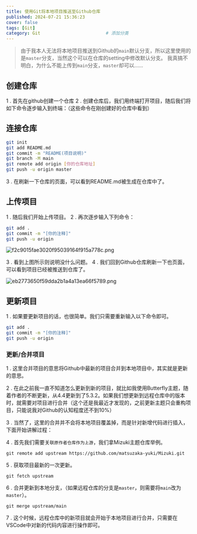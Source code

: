 ```yaml
---
title: 使用Git将本地项目推送至Github仓库
published: 2024-07-21 15:36:23
cover: false
tags: [Git]
category: Git                         # 添加分类
---
```


> 由于我本人无法将本地项目推送到Github的`main`默认分支，所以这里使用的是`master`分支，当然这个可以在仓库的setting中修改默认分支。
> 我真搞不明白，为什么不能上传到`main`分支，`master`却可以……


## 创建仓库

1 . 首先在github创建一个仓库
2 . 创建仓库后，我们用终端打开项目，随后我们将如下命令逐步输入到终端：（这些命令在刚创建好的仓库中看到）
## 连接仓库
```bash
git init
git add README.md
git commit -m "README(项目说明)"
git branch -M main
git remote add origin [你的仓库地址]
git push -u origin master
```
3 . 在刷新一下仓库的页面，可以看到README.md被生成在仓库中了。

## 上传项目
1 . 随后我们开始上传项目。
2 . 再次逐步输入下列命令：

```bash
git add .
git commit -m "[你的注释]"
git push -u origin
```

![f2c9015fae3020f95039164f915a778c.png](https://s2.loli.net/2024/07/21/xVwlIKUTCNm2FGp.png)

3 . 看到上图所示则说明没什么问题。
4 . 我们回到Github仓库刷新一下也页面，可以看到项目已经被推送到仓库了。

![eb2773650f59dda2b1a4a13ea66f5789.png](https://s2.loli.net/2024/07/21/k1XdxwI658uFbQW.png)

## 更新项目
1 . 如果要更新项目的话，也很简单。我们只需要重新输入以下命令即可。

```bash
git add .
git commit -m "[你的注释]"
git push -u origin
```


### 更新/合并项目

1 . 这里合并项目的意思将Github中最新的项目合并到本地项目中，其实就是更新的意思。

2 . 在此之前我一直不知道怎么更新到新的项目，就比如我使用Butterfly主题，随着作者的不断更新，从4.4更新到了5.3.2。如果我们想更新到远程仓库中的版本时，就需要对项目进行合并（这个还是我最近才发现的，之前更新主题只会重构项目，只能说我对Github的认知程度还不到10%）

3 . 当然了，这里的合并并不会将本地项目覆盖掉，而是针对新增代码进行插入，下面开始讲解过程：

4 . 首先我们需要关`联原作者仓库作为上游`，我们拿Mizuki主题仓库举例。

```git
git remote add upstream https://github.com/matsuzaka-yuki/Mizuki.git
```

5 . 获取项目最新的一次更新。

```git
git fetch upstream
```

6 . 合并更新到本地分支，（如果远程仓库的分支是`master`，则需要将`main`改为`master`）。

```
git merge upstream/main
```

7 . 这个时候，远程仓库中的新项目就会开始于本地项目进行合并，只需要在VSCode中对新的代码内容进行操作即可。